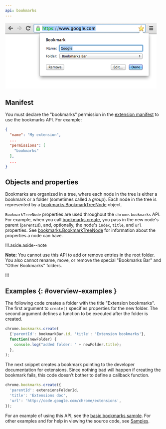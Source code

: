 ```yaml
---
api: bookmarks
---
```


![Clicking the star adds a bookmark](bookmarks.png)

## Manifest

You must declare the "bookmarks" permission in the [extension manifest][1] to use the bookmarks API.
For example:

```json
{
  "name": "My extension",
  ...
  "permissions": [
    "bookmarks"
  ],
  ...
}
```

## Objects and properties

Bookmarks are organized in a tree, where each node in the tree is either a bookmark or a folder
(sometimes called a _group_). Each node in the tree is represented by a
[bookmarks.BookmarkTreeNode][2] object.

`BookmarkTreeNode` properties are used throughout the `chrome.bookmarks` API. For example, when you
call [bookmarks.create][3], you pass in the new node's parent (`parentId`), and, optionally, the
node's `index`, `title`, and `url` properties. See [bookmarks.BookmarkTreeNode][4] for information
about the properties a node can have.

!!!.aside.aside--note

**Note:** You cannot use this API to add or remove entries in the root folder. You also cannot
rename, move, or remove the special "Bookmarks Bar" and "Other Bookmarks" folders.

!!!

## Examples {: #overview-examples }

The following code creates a folder with the title "Extension bookmarks". The first argument to
`create()` specifies properties for the new folder. The second argument defines a function to be
executed after the folder is created.

```js
chrome.bookmarks.create(
  {'parentId': bookmarkBar.id, 'title': 'Extension bookmarks'},
  function(newFolder) {
    console.log("added folder: " + newFolder.title);
  },
);
```

The next snippet creates a bookmark pointing to the developer documentation for extensions. Since
nothing bad will happen if creating the bookmark fails, this code doesn't bother to define a
callback function.

```js
chrome.bookmarks.create({
  'parentId': extensionsFolderId,
  'title': 'Extensions doc',
  'url': 'http://code.google.com/chrome/extensions',
});
```

For an example of using this API, see the [basic bookmarks sample][5]. For other examples and for
help in viewing the source code, see [Samples][6].

[1]: /docs/extensions/mv2/tabs
[2]: #type-BookmarkTreeNode
[3]: #method-create
[4]: #type-BookmarkTreeNode
[5]:
  https://chromium.googlesource.com/chromium/src/+/master/chrome/common/extensions/docs/examples/api/bookmarks/basic/
[6]: /docs/extensions/mv2/samples
